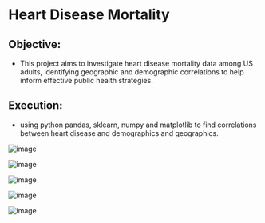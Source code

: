 # Heart Disease Mortality
## Objective: 

- This project aims to investigate heart disease mortality data among US adults, identifying geographic and demographic correlations to help inform effective public health strategies. 
## Execution: 

- using python pandas, sklearn, numpy and matplotlib to find correlations between heart disease and demographics and geographics.

![image](https://github.com/sbitar2024/SheyamPortfolio.GitHub.io/assets/171313362/719cb7dd-5b65-41e3-8bc5-0272d4ed0eb6)

![image](https://github.com/sbitar2024/SheyamPortfolio.GitHub.io/assets/171313362/7bc6829f-8165-4595-8f7e-dc4893941e2c)

![image](https://github.com/sbitar2024/SheyamPortfolio.GitHub.io/assets/171313362/52755a37-8c1a-4809-870c-35e2caf6e658)

![image](https://github.com/sbitar2024/SheyamPortfolio.GitHub.io/assets/171313362/058d4c22-db7b-4ef1-a6a8-f3e07e9494e7)

![image](https://github.com/sbitar2024/SheyamPortfolio.GitHub.io/assets/171313362/6df55472-e7ee-4bc7-888b-42047702e2dd)
